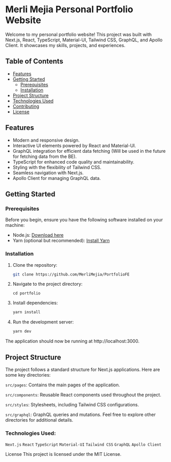 # Merli Mejia Personal Portfolio Website

Welcome to my personal portfolio website! This project was built with Next.js, React, TypeScript, Material-UI, Tailwind CSS, GraphQL, and Apollo Client. It showcases my skills, projects, and experiences.

## Table of Contents

- [Features](#features)
- [Getting Started](#getting-started)
  - [Prerequisites](#prerequisites)
  - [Installation](#installation)
- [Project Structure](#project-structure)
- [Technologies Used](#technologies-used)
- [Contributing](#contributing)
- [License](#license)

## Features

- Modern and responsive design.
- Interactive UI elements powered by React and Material-UI.
- GraphQL integration for efficient data fetching (Will be used in the future for fetching data from the BE).
- TypeScript for enhanced code quality and maintainability.
- Styling with the flexibility of Tailwind CSS.
- Seamless navigation with Next.js.
- Apollo Client for managing GraphQL data.

## Getting Started

### Prerequisites

Before you begin, ensure you have the following software installed on your machine:

- Node.js: [Download here](https://nodejs.org/)
- Yarn (optional but recommended): [Install Yarn](https://yarnpkg.com/getting-started/install)

### Installation

1. Clone the repository:

   ```bash
   git clone https://github.com/MerliMejia/PortfolioFE
   ```

2. Navigate to the project directory:

   ```
   cd portfolio
   ```

3. Install dependencies:

   ```bash
   yarn install
   ```

4. Run the development server:

   ```bash
   yarn dev
   ```

The application should now be running at http://localhost:3000.

## Project Structure

The project follows a standard structure for Next.js applications. Here are some key directories:

`src/pages`: Contains the main pages of the application.

`src/components`: Reusable React components used throughout the project.

`src/styles`: Stylesheets, including Tailwind CSS configurations.

`src/graphql`: GraphQL queries and mutations.
Feel free to explore other directories for additional details.

### Technologies Used:

`Next.js`
`React`
`TypeScript`
`Material-UI`
`Tailwind CSS`
`GraphQL`
`Apollo Client`

License
This project is licensed under the MIT License.

